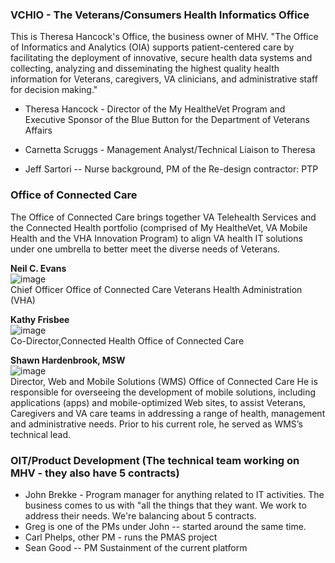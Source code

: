 ### VCHIO - The Veterans/Consumers Health Informatics Office 
This is Theresa Hancock's Office, the business owner of MHV. "The Office of Informatics and Analytics (OIA) supports patient-centered care by facilitating the deployment of innovative, secure health data systems and collecting, analyzing and disseminating the highest quality health information for Veterans, caregivers, VA clinicians, and administrative staff for decision making."

- Theresa Hancock - Director of the My HealtheVet Program and Executive Sponsor of the Blue Button for the Department of Veterans Affairs
 
- Carnetta Scruggs - Management Analyst/Technical Liaison to Theresa

- Jeff Sartori -- Nurse background, PM of the Re-design contractor: PTP 



### Office of Connected Care 
The Office of Connected Care brings together VA Telehealth Services and the Connected Health portfolio (comprised of My HealtheVet, VA Mobile Health and the VHA Innovation Program) to align VA health IT solutions under one umbrella to better meet the diverse needs of Veterans.


**Neil C. Evans**   
![image](https://cloud.githubusercontent.com/assets/12674895/14647332/48b28ea8-062b-11e6-8e35-7ab3449c9ffb.png)  
Chief Officer
Office of Connected Care
Veterans Health Administration (VHA)


**Kathy Frisbee**     
![image](https://cloud.githubusercontent.com/assets/12674895/14647450/cad733c0-062b-11e6-92c4-44cf0d0f9d50.png)  
Co-Director,Connected Health
Office of Connected Care


**Shawn Hardenbrook, MSW**   
![image](https://cloud.githubusercontent.com/assets/12674895/14648297/9351c0ba-062f-11e6-8f05-64070fdaf6e0.png)  
Director, Web and Mobile Solutions (WMS)
Office of Connected Care
He is responsible for overseeing the development of mobile solutions, including applications (apps) and mobile-optimized Web sites, to assist Veterans, Caregivers and VA care teams in addressing a range of health, management and administrative needs. Prior to his current role, he served as WMS’s technical lead.


### OIT/Product Development (The technical team working on MHV - they also have 5 contracts)
- John Brekke - Program manager for anything related to IT activities. The business comes to us with "all the things that they want. We work to address their needs. We're balancing about 5 contracts.  
- Greg is one of the PMs under John -- started around the same time.  
- Carl Phelps, other PM - runs the PMAS project  
- Sean Good -- PM Sustainment of the current platform  
